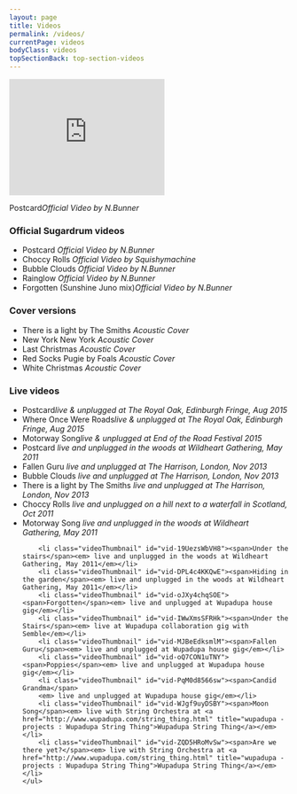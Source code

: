 ```yaml
---
layout: page
title: Videos
permalink: /videos/
currentPage: videos
bodyClass: videos
topSectionBack: top-section-videos
---
```


<div class="embed-responsive embed-responsive-16by9 embed-responsive-item" id="videoPlayer"><iframe width="280" height="210" src="https://www.youtube.com/embed/4pM6WphmRhQ" frameborder="0" allowfullscreen></iframe> <p>Postcard<em>Official Video by N.Bunner</em></p></div>   							    

<div class="col-xs-12 col-sm-6 col-md-4">
	<h3>Official Sugardrum videos</h3>
	<ul class="video_thumbnails list-unstyled">
		<li class="videoThumbnail" id="vid-4pM6WphmRhQ"><span>Postcard</span><em> Official Video by N.Bunner</em></li>
		<li class="videoThumbnail" id="vid-n7NcPav3uPU"><span>Choccy Rolls</span><em> Official Video by Squishymachine</em></li>
		<li class="videoThumbnail" id="vid-ijo0I2xD9gM"><span>Bubble Clouds</span><em> Official Video by N.Bunner</em></li>
		<li class="videoThumbnail" id="vid-GprkWlbxmlE"><span>Rainglow</span><em> Official Video by N.Bunner</em></li>		
		<li class="videoThumbnail" id="vid-DPxUNrRHNYc"><span>Forgotten (Sunshine Juno mix)</span><em>Official Video by N.Bunner</em></li>					    	
	</ul>	
</div>

<div class="col-xs-12 col-sm-6 col-md-4">
	<h3>Cover versions</h3>
	<ul class="video_thumbnails list-unstyled">
		<li class="videoThumbnail" id="vid-jt9BeiRDwJI"><span>There is a light by The Smiths</span><em> Acoustic Cover</em></li>
		<li class="videoThumbnail" id="vid-_OZa85q0Mzc"><span>New York New York</span><em> Acoustic Cover</em></li>		
		<li class="videoThumbnail" id="vid-zCWCrUn9oho"><span>Last Christmas</span><em> Acoustic Cover</em></li>						    	
		<li class="videoThumbnail" id="vid-qJcggXvB6VU"><span>Red Socks Pugie by Foals</span><em> Acoustic Cover</em></li>
		<li class="videoThumbnail" id="vid-FCsHJqj6S6w"><span>White Christmas</span><em> Acoustic Cover</em></li>	
	</ul>
</div>

<div class="col-xs-12 col-sm-6 col-md-4">	
    	<h3>Live videos</h3>
	<ul class="video_thumbnails list-unstyled">			
		<li class="videoThumbnail" id="vid-52NskeeLztg"><span>Postcard</span><em>live &amp; unplugged at The Royal Oak, Edinburgh Fringe, Aug 2015</em></li>
		<li class="videoThumbnail" id="vid-z4udmkKQ9fA"><span>Where Once Were Roads</span><em>live &amp; unplugged at The Royal Oak, Edinburgh Fringe, Aug 2015</em></li>
		<li class="videoThumbnail" id="vid-MD0QSwWQTvE"><span>Motorway Song</span><em>live &amp; unplugged at End of the Road Festival 2015</em></li>
		<li class="videoThumbnail" id="vid-UsjcyXCbB7s"><span>Postcard</span><em> live and unplugged in the woods at Wildheart Gathering, May 2011</em></li>
		<li class="videoThumbnail" id="vid-xvYrd6oRHiw"><span>Fallen Guru</span><em> live and unplugged at The Harrison, London, Nov 2013</em></li>
		<li class="videoThumbnail" id="vid-_cVoBam5zug"><span>Bubble Clouds</span><em> live and unplugged at The Harrison, London, Nov 2013</em></li>	
		<li class="videoThumbnail" id="vid-IBvfo2jOu4E"><span>There is a light by The Smiths</span><em> live and unplugged at The Harrison, London, Nov 2013</em></li>						
		<li class="videoThumbnail" id="vid-8eNT3xWK46w"><span>Choccy Rolls</span><em> live and unplugged on a hill next to a waterfall in Scotland, Oct 2011</em></li> 
		<li class="videoThumbnail" id="vid-XEKHhOxS2Ws"><span>Motorway Song</span><em> live and unplugged in the woods at Wildheart Gathering, May 2011</em></li> 
		
		<li class="videoThumbnail" id="vid-19UezsWbVH8"><span>Under the stairs</span><em> live and unplugged in the woods at Wildheart Gathering, May 2011</em></li> 
		<li class="videoThumbnail" id="vid-DPL4c4KKQwE"><span>Hiding in the garden</span><em> live and unplugged in the woods at Wildheart Gathering, May 2011</em></li> 
		<li class="videoThumbnail" id="vid-oJXy4chqSOE"><span>Forgotten</span><em> live and unplugged at Wupadupa house gig</em></li>
		<li class="videoThumbnail" id="vid-IWwXmsSFRHk"><span>Under the Stairs</span><em> live at Wupadupa collaboration gig with Semble</em></li>
		<li class="videoThumbnail" id="vid-MJBeEdksmlM"><span>Fallen Guru</span><em> live and unplugged at Wupadupa house gig</em></li>
		<li class="videoThumbnail" id="vid-oQ7CON1uTNY"><span>Poppies</span><em> live and unplugged at Wupadupa house gig</em></li>
		<li class="videoThumbnail" id="vid-PqM0d8566sw"><span>Candid Grandma</span>
		<em> live and unplugged at Wupadupa house gig</em></li>
		<li class="videoThumbnail" id="vid-WJgf9uyDSBY"><span>Moon Song</span><em> live with String Orchestra at <a href="http://www.wupadupa.com/string_thing.html" title="wupadupa -  projects : Wupadupa String Thing">Wupadupa String Thing</a></em></li>
		<li class="videoThumbnail" id="vid-ZQD5HRoMvSw"><span>Are we there yet?</span><em> live with String Orchestra at <a href="http://www.wupadupa.com/string_thing.html" title="wupadupa -  projects : Wupadupa String Thing">Wupadupa String Thing</a></em></li>				
	</ul>

</div>


